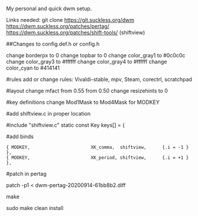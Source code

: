 My personal and quick dwm setup.

Links needed:
git clone https://git.suckless.org/dwm
https://dwm.suckless.org/patches/pertag/
https://dwm.suckless.org/patches/shift-tools/ (shiftview)

##Changes to config.def.h or config.h

change borderpx to 0
change topbar to 0
change color_gray1 to #0c0c0c
change color_gray3 to #ffffff
change color_gray4 to #ffffff
change color_cyan to #414141

#rules
add or change rules: Vivaldi-stable, mpv, Steam, corectrl, scratchpad

#layout
change mfact from 0.55 from 0.50
change resizehints to 0

#key definitions
change Mod1Mask to Mod4Mask for MODKEY

#add shiftview.c in proper location
 
#include "shiftview.c"
static const Key keys[] = {

#add binds

	{ MODKEY,                       XK_comma,  shiftview,      {.i = -1 } },
    { MODKEY,                       XK_period, shiftview,      {.i = +1 } },

#patch in pertag

patch -p1 < dwm-pertag-20200914-61bb8b2.diff 


make

sudo make clean install  
